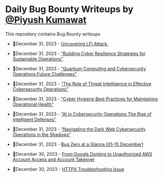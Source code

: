 # Daily Bug Bounty Writeups by [@Piyush Kumawat](https://twitter.com/piyush_supiy) 
This repository contains Bug Bounty writeups

<!-- BLOG-POST-LIST:START -->
 - 💯December 31, 2023 - [Uncovering LFI Attack ‍](https://medium.com/@cyberkarthi/uncovering-ssrf-attack-12064069205f?source=rss------bug_bounty-5) 

 - 💯December 31, 2023 - [“Building Cyber Resilience Strategies for Sustainable Operations”](https://medium.com/@Land2Cyber/building-cyber-resilience-strategies-for-sustainable-operations-1e8e55589c5e?source=rss------bug_bounty-5) 

 - 💯December 31, 2023 - [“Quantum Computing and Cybersecurity Operations Future Challenges”](https://medium.com/@Land2Cyber/quantum-computing-and-cybersecurity-operations-future-challenges-1df179091b5a?source=rss------bug_bounty-5) 

 - 💯December 31, 2023 - [“The Role of Threat Intelligence in Effective Cybersecurity Operations”](https://medium.com/@Land2Cyber/the-role-of-threat-intelligence-in-effective-cybersecurity-operations-0779f41ba276?source=rss------bug_bounty-5) 

 - 💯December 31, 2023 - [“Cyber Hygiene Best Practices for Maintaining Operational Health”](https://medium.com/@Land2Cyber/cyber-hygiene-best-practices-for-maintaining-operational-health-6f4df4ed0fe0?source=rss------bug_bounty-5) 

 - 💯December 31, 2023 - [“AI in Cybersecurity Operations The Rise of Intelligent Defenses”](https://medium.com/@Land2Cyber/ai-in-cybersecurity-operations-the-rise-of-intelligent-defenses-7dd4eefd1163?source=rss------bug_bounty-5) 

 - 💯December 31, 2023 - [“Navigating the Dark Web Cybersecurity Operations in the Shadows”](https://medium.com/@Land2Cyber/navigating-the-dark-web-cybersecurity-operations-in-the-shadows-1e6e3e98b3b3?source=rss------bug_bounty-5) 

 - 💯December 31, 2023 - [Bug Zero at a Glance [01–15 December]](https://blog.bugzero.io/bug-zero-at-a-glance-01-15-december-cdb358653f8e?source=rss------bug_bounty-5) 

 - 💯December 30, 2023 - [From Google Dorking to Unauthorized AWS Account Access and Account Takeover](https://medium.com/@ar_hawk/from-google-dorking-to-unauthorized-aws-account-access-and-account-takeover-89eb2b9d284f?source=rss------bug_bounty-5) 

 - 💯December 30, 2023 - [HTTPX Troubleshooting Issue](https://infosecwriteups.com/httpx-troubleshooting-issue-38b61549126b?source=rss------bug_bounty-5) 
<!-- BLOG-POST-LIST:END -->
